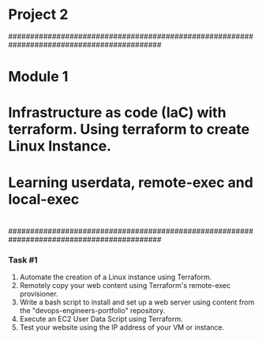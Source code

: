 # Project 2 

###########################################################################################
#                                                                                         #
#  Module 1                                                                               #
#  Infrastructure as code (IaC) with terraform. Using terraform to create Linux Instance. #   
#  Learning userdata, remote-exec and local-exec                                          #                                                  
#                                                                                         #
###########################################################################################

### Task #1

1. Automate the creation of a Linux instance using Terraform.
2. Remotely copy your web content using Terraform's remote-exec provisioner.
3. Write a bash script to install and set up a web server using content from the "devops-engineers-portfolio" repository.
4. Execute an EC2 User Data Script using Terraform.
5. Test your website using the IP address of your VM or instance.


